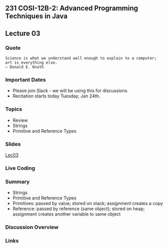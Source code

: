 ## 231 COSI-12B-2: Advanced Programming Techniques in Java

## Lecture 03

### Quote

```text
Science is what we understand well enough to explain to a computer; art is everything else.
― Donald E. Knuth
```

### Important Dates

* Please join Slack - we will be using this for discussions
* Recitation starts today Tuesday, Jan 24th.

### Topics

* Review
* Strings
* Primitive and Reference Types

### Slides
[Lec03](Lec03.pdf)

### Live Coding


### Summary

* Strings
* Primitive and Reference Types
* Primitives: passed by value; stored on stack; assignment creates a copy
* Reference: passed by reference (same object); stored on heap; assignment creates another variable to same object


### Discussion Overview


### Links
